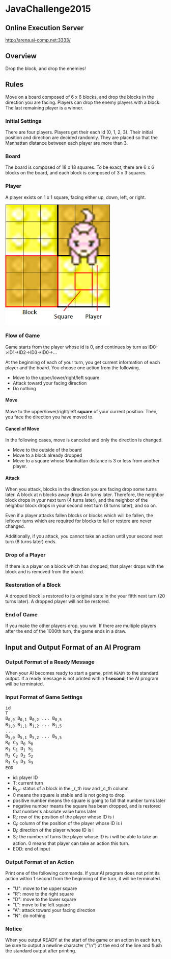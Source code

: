 # JavaChallenge2015

## Online Execution Server

http://arena.ai-comp.net:3333/

## Overview

Drop the block, and drop the enemies!


## Rules

Move on a board composed of 6 x 6 blocks, and drop the blocks in the direction you are facing.
Players can drop the enemy players with a block. The last remaining player is a winner.


### Initial Settings

There are four players. Players get their each id (0, 1, 2, 3).
Their initial position and direction are decided randomly.
They are placed so that the Manhattan distance between each player are more than 3.


### Board

The board is composed of 18 x 18 squares.
To be exact, there are 6 x 6 blocks on the board, and each block is composed of 3 x 3 squares.

### Player

A player exists on 1 x 1 square, facing either up, down, left, or right.

![Sample](./node_modules/img/fieldE.png)

### Flow of Game

Game starts from the player whose id is 0, and continues by turn as ID0->ID1->ID2->ID3->ID0->...

At the beginning of each of your turn, you get current information of each player and the board.
You choose one action from the following.
- Move to the upper/lower/right/left square
- Attack toward your facing direction
- Do nothing

#### Move

Move to the upper/lower/right/left **square** of your current position.
Then, you face the direction you have moved to.

#### Cancel of Move

In the following cases, move is canceled and only the direction is changed.
- Move to the outside of the board
- Move to a block already dropped
- Move to a square whose Manhattan distance is 3 or less from another player.

#### Attack

When you attack, blocks in the direction you are facing drop some turns later.
A block at n blocks away drops 4n turns later.
Therefore, the neighbor block drops in your next turn (4 turns later),
and the neighbor of the neighbor block drops in your second next turn (8 turns later), and so on.

Even if a player attacks fallen blocks or blocks which will be fallen,
the leftover turns which are required for blocks to fall or restore are never changed.

Additionally, if you attack, you cannot take an action until your second next turn (8 turns later) ends.

### Drop of a Player

If there is a player on a block which has dropped, that player drops with the block and is removed from the board.

### Restoration of a Block

A dropped block is restored to its original state in the your fifth next turn (20 turns later).
A dropped player will not be restored.

### End of Game

If you make the other players drop, you win.
If there are multiple players after the end of the 1000th turn, the game ends in a draw.


## Input and Output Format of an AI Program

### Output Format of a Ready Message

When your AI becomes ready to start a game, print `READY` to the standard output. If a ready message is not printed within **1 second**, the AI program will be terminated.

### Input Format of Game Settings

<pre>
id
T
B<sub>0,0</sub> B<sub>0,1</sub> B<sub>0,2</sub> ... B<sub>0,5</sub>
B<sub>1,0</sub> B<sub>1,1</sub> B<sub>1,2</sub> ... B<sub>1,5</sub>
...
B<sub>5,0</sub> B<sub>5,1</sub> B<sub>5,2</sub> ... B<sub>5,5</sub>
R<sub>0</sub> C<sub>0</sub> D<sub>0</sub> S<sub>0</sub>
R<sub>1</sub> C<sub>1</sub> D<sub>1</sub> S<sub>1</sub>
R<sub>2</sub> C<sub>2</sub> D<sub>2</sub> S<sub>2</sub>
R<sub>3</sub> C<sub>3</sub> D<sub>3</sub> S<sub>3</sub>
EOD
</pre>

* id: player ID
* T: current turn
* B<sub>r,c</sub>: status of a block in the _r_th row and _c_th column
 * 0 means the square is stable and is not going to drop
 * positive number means the square is going to fall that number turns later
 * negative number means the square has been dropped, and is restored that number's absolute value turns later
* R<sub>i</sub>: row of the position of the player whose ID is i
* C<sub>i</sub>: column of the position of the player whose ID is i
* D<sub>i</sub>: direction of the player whose ID is i
* S<sub>i</sub>: the number of turns the player whose ID is i will be able to take an action. 0 means that player can take an action this turn.
* EOD: end of input

### Output Format of an Action

Print one of the following commands.
If your AI program does not print its action within 1 second from the beginning of the turn, it will be terminated.

 * "U": move to the upper square
 * "R": move to the right square
 * "D": move to the lower square
 * "L": move to the left square
 * "A": attack toward your facing direction
 * "N": do nothing

### Notice

When you output READY at the start of the game or an action in each turn, be sure to output a newline character ("\n") at the end of the line and flush the standard output after printing.
